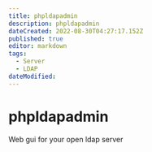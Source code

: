 ```yaml
---
title: phpldapadmin
description: phpldapadmin
dateCreated: 2022-08-30T04:27:17.152Z
published: true
editor: markdown
tags:
  - Server
  - LDAP
dateModified: 
---
```

# phpldapadmin

Web gui for your open ldap server